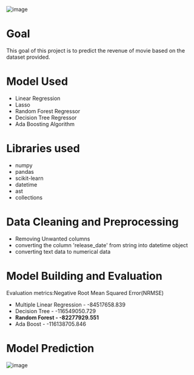 ![image](https://user-images.githubusercontent.com/71770999/171919053-14cf9007-f532-492d-8a03-04eedf04a305.png)

# Goal             
<!--  -->         
This goal of this project is to predict the revenue of movie based on the dataset provided.             
# Model Used        
<!--  -->      
* Linear Regression        
*  Lasso          
*  Random Forest Regressor         
*  Decision Tree Regressor          
*  Ada Boosting Algorithm           
# Libraries used           
* numpy 
* pandas           
* scikit-learn        
* datetime      
* ast    
* collections          
# Data Cleaning and Preprocessing         
* Removing Unwanted columns       
* converting the column 'release_date' from string into datetime object           
*  converting text data to numerical data        
# Model Building and Evaluation         
Evaluation metrics:Negative Root Mean Squared Error(NRMSE)           
* Multiple Linear Regression - -84517658.839           
* Decision Tree - -116549050.729          
* **Random Forest - -82277929.551**
* Ada Boost - -116138705.846
# Model Prediction         
![image](https://user-images.githubusercontent.com/71770999/171918710-d3d1e1c9-1be0-4df6-9125-8799afee4cbf.png)
